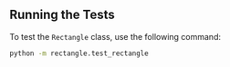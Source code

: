 ## Running the Tests

To test the `Rectangle` class, use the following command:

```bash
python -m rectangle.test_rectangle
